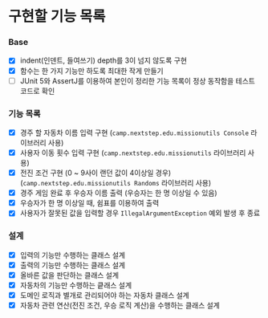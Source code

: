 # 구현할 기능 목록

### Base
- [x] indent(인덴트, 들여쓰기) depth를 3이 넘지 않도록 구현
- [x] 함수는 한 가지 기능만 하도록 최대한 작게 만들기
- [ ] JUnit 5와 AssertJ를 이용하여 본인이 정리한 기능 목록이 정상 동작함을 테스트 코드로 확인

### 기능 목록
- [x] 경주 할 자동차 이름 입력 구현 (`camp.nextstep.edu.missionutils Console` 라이브러리 사용)
- [x] 사용자 이동 횟수 입력 구현 (`camp.nextstep.edu.missionutils` 라이브러리 사용)
- [x] 전진 조건 구현 (0 ~ 9사이 랜던 값이 4이상일 경우) (`camp.nextstep.edu.missionutils Randoms` 라이브러리 사용)
- [x] 경주 게임 완료 후 우승자 이름 출력 (우승자는 한 명 이상일 수 있음)
- [x] 우승자가 한 명 이상일 때, 쉼표를 이용하여 출력
- [x] 사용자가 잘못된 값을 입력할 경우 `IllegalArgumentException` 예외 발생 후 종료

### 설계
- [x] 입력의 기능만 수행하는 클래스 설계
- [x] 출력의 기능만 수행하는 클래스 설계
- [x] 올바른 값을 판단하는 클래스 설계
- [x] 자동차의 기능만 수행하는 킅래스 설계
- [x] 도메인 로직과 별개로 관리되어야 하는 자동차 클래스 설계
- [x] 자동차 관련 연산(전진 조건, 우승 로직 계산)을 수행하는 클래스 설계